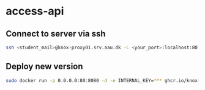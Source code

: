 # access-api

## Connect to server via ssh

```bash
ssh <student_mail>@knox-proxy01.srv.aau.dk -L <your_port>:localhost:80
```

## Deploy new version
```bash
sudo docker run -p 0.0.0.0:80:8080 -d -e INTERNAL_KEY=*** ghcr.io/knox-aau/access-api:main
```
